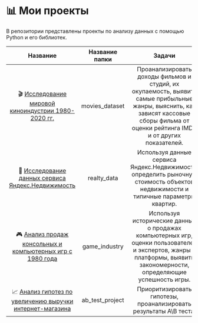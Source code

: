 # 📊 Мои проекты

В репозитории представлены проекты по анализу данных с помощью Python и его библиотек.

| Название  | Название папки  | Задачи | Инструменты |
|    :---:  |    :----:     |    :---:    |    :---:    | 
| 🎬 [Исследование мировой киноиндустрии 1980-2020 гг.](https://github.com/Vorobivan/my_projects/blob/main/movies_dataset/movies_research.ipynb)   | movies_dataset |  Проанализировать доходы фильмов и студий, их окупаемость, выявить самые прибыльные жанры, выяснить, как зависят кассовые сборы фильма от оценки рейтинга IMDB и от других показателей. | pandas, matplotlib, seaborn |
| 🏡 [Исследование данных сервиса Яндекс.Недвижимость](https://github.com/Vorobivan/my_projects/tree/main/realty_data)   | realty_data  |    Используя данные сервиса Яндекс.Недвижимость, определить рыночную стоимость объектов недвижимости и типичные параметры квартир.           |     pandas      |
| 🎮 [Анализ продаж консольных и компьютерных игр с 1980 года](https://github.com/Vorobivan/my_projects/tree/main/game_industry)  |  game_industry  |  Используя исторические данные о продажах компьютерных игр, оценки пользователей и экспертов, жанры и платформы, выявить закономерности, определяющие успешность игры.  | pandas, numpy, matplotlib, scipy  |
| 📈 [Анализ гипотез по увеличению выручки интернет-магазина](https://github.com/Vorobivan/my_projects/tree/main/ab_test_project)   | ab_test_project | Приоритизировать гипотезы, проанализировать результаты A\B теста. | pandas, matplotlib, scipy, numpy |

